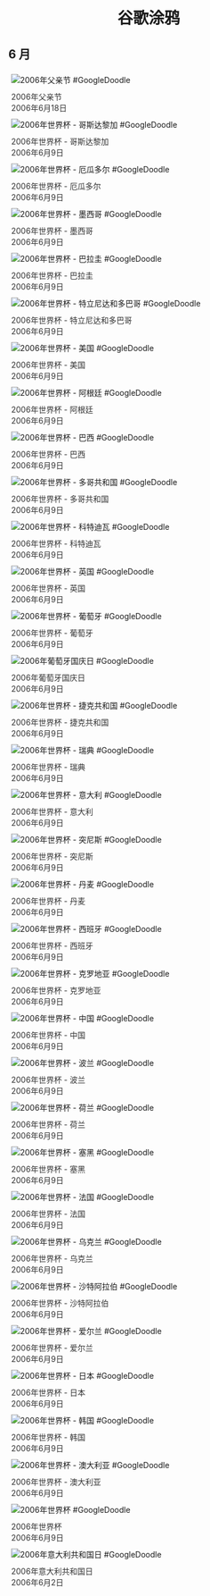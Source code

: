
<h1 align="center"> 谷歌涂鸦 </h1>




## 6 月

<div class="image">


<img src="" alt="2006年父亲节 #GoogleDoodle" style="margin: 5px"/>
<div class="info" style="font-size: 14px; color:#333333; margin:5px"><div class="title">2006年父亲节</div><div class="date">2006年6月18日</div></div>

<img src="" alt="2006年世界杯 - 哥斯达黎加 #GoogleDoodle" style="margin: 5px"/>
<div class="info" style="font-size: 14px; color:#333333; margin:5px"><div class="title">2006年世界杯 - 哥斯达黎加</div><div class="date">2006年6月9日</div></div>

<img src="" alt="2006年世界杯 - 厄瓜多尔 #GoogleDoodle" style="margin: 5px"/>
<div class="info" style="font-size: 14px; color:#333333; margin:5px"><div class="title">2006年世界杯 - 厄瓜多尔</div><div class="date">2006年6月9日</div></div>

<img src="" alt="2006年世界杯 - 墨西哥 #GoogleDoodle" style="margin: 5px"/>
<div class="info" style="font-size: 14px; color:#333333; margin:5px"><div class="title">2006年世界杯 - 墨西哥</div><div class="date">2006年6月9日</div></div>

<img src="" alt="2006年世界杯 - 巴拉圭 #GoogleDoodle" style="margin: 5px"/>
<div class="info" style="font-size: 14px; color:#333333; margin:5px"><div class="title">2006年世界杯 - 巴拉圭</div><div class="date">2006年6月9日</div></div>

<img src="" alt="2006年世界杯 - 特立尼达和多巴哥 #GoogleDoodle" style="margin: 5px"/>
<div class="info" style="font-size: 14px; color:#333333; margin:5px"><div class="title">2006年世界杯 - 特立尼达和多巴哥</div><div class="date">2006年6月9日</div></div>

<img src="" alt="2006年世界杯 - 美国 #GoogleDoodle" style="margin: 5px"/>
<div class="info" style="font-size: 14px; color:#333333; margin:5px"><div class="title">2006年世界杯 - 美国</div><div class="date">2006年6月9日</div></div>

<img src="" alt="2006年世界杯 - 阿根廷 #GoogleDoodle" style="margin: 5px"/>
<div class="info" style="font-size: 14px; color:#333333; margin:5px"><div class="title">2006年世界杯 - 阿根廷</div><div class="date">2006年6月9日</div></div>

<img src="" alt="2006年世界杯 - 巴西 #GoogleDoodle" style="margin: 5px"/>
<div class="info" style="font-size: 14px; color:#333333; margin:5px"><div class="title">2006年世界杯 - 巴西</div><div class="date">2006年6月9日</div></div>

<img src="" alt="2006年世界杯 - 多哥共和国 #GoogleDoodle" style="margin: 5px"/>
<div class="info" style="font-size: 14px; color:#333333; margin:5px"><div class="title">2006年世界杯 - 多哥共和国</div><div class="date">2006年6月9日</div></div>

<img src="" alt="2006年世界杯 - 科特迪瓦 #GoogleDoodle" style="margin: 5px"/>
<div class="info" style="font-size: 14px; color:#333333; margin:5px"><div class="title">2006年世界杯 - 科特迪瓦</div><div class="date">2006年6月9日</div></div>

<img src="" alt="2006年世界杯 - 英国 #GoogleDoodle" style="margin: 5px"/>
<div class="info" style="font-size: 14px; color:#333333; margin:5px"><div class="title">2006年世界杯 - 英国</div><div class="date">2006年6月9日</div></div>

<img src="" alt="2006年世界杯 - 葡萄牙 #GoogleDoodle" style="margin: 5px"/>
<div class="info" style="font-size: 14px; color:#333333; margin:5px"><div class="title">2006年世界杯 - 葡萄牙</div><div class="date">2006年6月9日</div></div>

<img src="" alt="2006年葡萄牙国庆日 #GoogleDoodle" style="margin: 5px"/>
<div class="info" style="font-size: 14px; color:#333333; margin:5px"><div class="title">2006年葡萄牙国庆日</div><div class="date">2006年6月9日</div></div>

<img src="" alt="2006年世界杯 - 捷克共和国 #GoogleDoodle" style="margin: 5px"/>
<div class="info" style="font-size: 14px; color:#333333; margin:5px"><div class="title">2006年世界杯 - 捷克共和国</div><div class="date">2006年6月9日</div></div>

<img src="" alt="2006年世界杯 - 瑞典 #GoogleDoodle" style="margin: 5px"/>
<div class="info" style="font-size: 14px; color:#333333; margin:5px"><div class="title">2006年世界杯 - 瑞典</div><div class="date">2006年6月9日</div></div>

<img src="" alt="2006年世界杯 - 意大利 #GoogleDoodle" style="margin: 5px"/>
<div class="info" style="font-size: 14px; color:#333333; margin:5px"><div class="title">2006年世界杯 - 意大利</div><div class="date">2006年6月9日</div></div>

<img src="" alt="2006年世界杯 - 突尼斯 #GoogleDoodle" style="margin: 5px"/>
<div class="info" style="font-size: 14px; color:#333333; margin:5px"><div class="title">2006年世界杯 - 突尼斯</div><div class="date">2006年6月9日</div></div>

<img src="" alt="2006年世界杯 - 丹麦 #GoogleDoodle" style="margin: 5px"/>
<div class="info" style="font-size: 14px; color:#333333; margin:5px"><div class="title">2006年世界杯 - 丹麦</div><div class="date">2006年6月9日</div></div>

<img src="" alt="2006年世界杯 - 西班牙 #GoogleDoodle" style="margin: 5px"/>
<div class="info" style="font-size: 14px; color:#333333; margin:5px"><div class="title">2006年世界杯 - 西班牙</div><div class="date">2006年6月9日</div></div>

<img src="" alt="2006年世界杯 - 克罗地亚 #GoogleDoodle" style="margin: 5px"/>
<div class="info" style="font-size: 14px; color:#333333; margin:5px"><div class="title">2006年世界杯 - 克罗地亚</div><div class="date">2006年6月9日</div></div>

<img src="" alt="2006年世界杯 - 中国 #GoogleDoodle" style="margin: 5px"/>
<div class="info" style="font-size: 14px; color:#333333; margin:5px"><div class="title">2006年世界杯 - 中国</div><div class="date">2006年6月9日</div></div>

<img src="" alt="2006年世界杯 - 波兰 #GoogleDoodle" style="margin: 5px"/>
<div class="info" style="font-size: 14px; color:#333333; margin:5px"><div class="title">2006年世界杯 - 波兰</div><div class="date">2006年6月9日</div></div>

<img src="" alt="2006年世界杯 - 荷兰 #GoogleDoodle" style="margin: 5px"/>
<div class="info" style="font-size: 14px; color:#333333; margin:5px"><div class="title">2006年世界杯 - 荷兰</div><div class="date">2006年6月9日</div></div>

<img src="" alt="2006年世界杯 - 塞黑 #GoogleDoodle" style="margin: 5px"/>
<div class="info" style="font-size: 14px; color:#333333; margin:5px"><div class="title">2006年世界杯 - 塞黑</div><div class="date">2006年6月9日</div></div>

<img src="" alt="2006年世界杯 - 法国 #GoogleDoodle" style="margin: 5px"/>
<div class="info" style="font-size: 14px; color:#333333; margin:5px"><div class="title">2006年世界杯 - 法国</div><div class="date">2006年6月9日</div></div>

<img src="" alt="2006年世界杯 - 乌克兰 #GoogleDoodle" style="margin: 5px"/>
<div class="info" style="font-size: 14px; color:#333333; margin:5px"><div class="title">2006年世界杯 - 乌克兰</div><div class="date">2006年6月9日</div></div>

<img src="" alt="2006年世界杯 - 沙特阿拉伯 #GoogleDoodle" style="margin: 5px"/>
<div class="info" style="font-size: 14px; color:#333333; margin:5px"><div class="title">2006年世界杯 - 沙特阿拉伯</div><div class="date">2006年6月9日</div></div>

<img src="" alt="2006年世界杯 - 爱尔兰 #GoogleDoodle" style="margin: 5px"/>
<div class="info" style="font-size: 14px; color:#333333; margin:5px"><div class="title">2006年世界杯 - 爱尔兰</div><div class="date">2006年6月9日</div></div>

<img src="" alt="2006年世界杯 - 日本 #GoogleDoodle" style="margin: 5px"/>
<div class="info" style="font-size: 14px; color:#333333; margin:5px"><div class="title">2006年世界杯 - 日本</div><div class="date">2006年6月9日</div></div>

<img src="" alt="2006年世界杯 - 韩国 #GoogleDoodle" style="margin: 5px"/>
<div class="info" style="font-size: 14px; color:#333333; margin:5px"><div class="title">2006年世界杯 - 韩国</div><div class="date">2006年6月9日</div></div>

<img src="" alt="2006年世界杯 - 澳大利亚 #GoogleDoodle" style="margin: 5px"/>
<div class="info" style="font-size: 14px; color:#333333; margin:5px"><div class="title">2006年世界杯 - 澳大利亚</div><div class="date">2006年6月9日</div></div>

<img src="" alt="2006年世界杯 #GoogleDoodle" style="margin: 5px"/>
<div class="info" style="font-size: 14px; color:#333333; margin:5px"><div class="title">2006年世界杯</div><div class="date">2006年6月9日</div></div>

<img src="" alt="2006年意大利共和国日 #GoogleDoodle" style="margin: 5px"/>
<div class="info" style="font-size: 14px; color:#333333; margin:5px"><div class="title">2006年意大利共和国日</div><div class="date">2006年6月2日</div></div>

</div>








